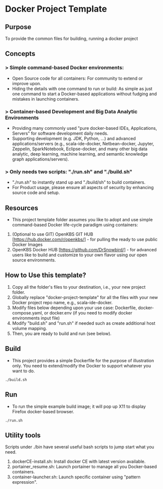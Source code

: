 # Docker Project Template

## Purpose
To provide the common files for building, running a docker project

## Concepts
### > Simple command-based Docker environments:
- Open Source code for all containers:
For community to extend or improve upon.
- Hiding the details with one command to run or build:
As simple as just one command to start a Docker-based applications without fudging and mistakes in launching containers.

### > Container-based Development and Big Data Analytic Environments
- Providing many commonly used "pure docker-based IDEs, Applications, Servers" for software development daily needs.
- Supporting development (e.g. JDK, Python, ...) and advanced applications/servers (e.g., scala-ide-docker, Netbean-docker, Jupyter, Zeppelin, SparkNotebook, Eclipse-docker, and many other big data analytic, deep learning, machine learning, and semantic knowledge graph applications/servers).

### > Only needs two scripts: "./run.sh" and "./build.sh"
- "./run.sh" to instantly stand up and "./build/sh" to build containers.
- For Product usage, please ensure all aspects of security by enhancing source code and setup.

## Resources
- This project template folder assumes you like to adopt and use simple command-based Docker life-cycle paradigm using containers:
1. (Optional to use GIT) OpenKBS GIT HUB [https://hub.docker.com/r/openkbs/] - for pulling the ready to use public Docker Images
2. OpenKBS Docker HUB [https://github.com/DrSnowbird/] - for advanced users like to build and customize to your own flavor using our open source environments.

## How to Use this template?
1. Copy all the folder's files to your destination, i.e., your new project folder.
2. Globally replace "docker-project-template" for all the files with your new Docker project repo name, e.g., scala-ide-docker.
3. Modify files below depending upon your use case:
Dockerfile, docker-compose.yaml, or docker.env (if you need to modify docker environments input file)
4. Modify "build.sh" and "run.sh" if needed such as create additional host volume mapping.
5. Then, you are ready to build and run (see below).

## Build
- This project provides a simple Dockerfile for the purpose of illustration only. You need to extend/modify the Docker to
support whatever you want to do.
```
./build.sh
```

## Run
- To run the simple example build image; it will pop up X11 to display Firefox docker-based browser.
```
./run.sh
```

## Utility tools
Scripts under ./bin have several useful bash scripts to jump start what you need.
1. dockerCE-install.sh: Install docker CE with latest version available.
2. portainer_resume.sh: Launch portainer to manage all you Docker-based containers.
3. container-launcher.sh: Launch specific container using "pattern expression".

